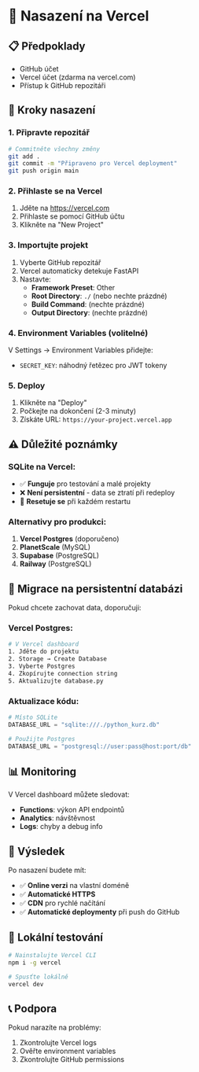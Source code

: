 # 🚀 Nasazení na Vercel

## 📋 Předpoklady
- GitHub účet
- Vercel účet (zdarma na vercel.com)
- Přístup k GitHub repozitáři

## 🔧 Kroky nasazení

### 1. **Připravte repozitář**
```bash
# Commitněte všechny změny
git add .
git commit -m "Připraveno pro Vercel deployment"
git push origin main
```

### 2. **Přihlaste se na Vercel**
1. Jděte na https://vercel.com
2. Přihlaste se pomocí GitHub účtu
3. Klikněte na "New Project"

### 3. **Importujte projekt**
1. Vyberte GitHub repozitář
2. Vercel automaticky detekuje FastAPI
3. Nastavte:
   - **Framework Preset**: Other
   - **Root Directory**: `./` (nebo nechte prázdné)
   - **Build Command**: (nechte prázdné)
   - **Output Directory**: (nechte prázdné)

### 4. **Environment Variables** (volitelné)
V Settings → Environment Variables přidejte:
- `SECRET_KEY`: náhodný řetězec pro JWT tokeny

### 5. **Deploy**
1. Klikněte na "Deploy"
2. Počkejte na dokončení (2-3 minuty)
3. Získáte URL: `https://your-project.vercel.app`

## ⚠️ **Důležité poznámky**

### **SQLite na Vercel:**
- ✅ **Funguje** pro testování a malé projekty
- ❌ **Není persistentní** - data se ztratí při redeploy
- 🔄 **Resetuje se** při každém restartu

### **Alternativy pro produkci:**
1. **Vercel Postgres** (doporučeno)
2. **PlanetScale** (MySQL)
3. **Supabase** (PostgreSQL)
4. **Railway** (PostgreSQL)

## 🔄 **Migrace na persistentní databázi**

Pokud chcete zachovat data, doporučuji:

### **Vercel Postgres:**
```bash
# V Vercel dashboard
1. Jděte do projektu
2. Storage → Create Database
3. Vyberte Postgres
4. Zkopírujte connection string
5. Aktualizujte database.py
```

### **Aktualizace kódu:**
```python
# Místo SQLite
DATABASE_URL = "sqlite:///./python_kurz.db"

# Použijte Postgres
DATABASE_URL = "postgresql://user:pass@host:port/db"
```

## 📊 **Monitoring**

V Vercel dashboard můžete sledovat:
- **Functions**: výkon API endpointů
- **Analytics**: návštěvnost
- **Logs**: chyby a debug info

## 🎯 **Výsledek**

Po nasazení budete mít:
- ✅ **Online verzi** na vlastní doméně
- ✅ **Automatické HTTPS**
- ✅ **CDN** pro rychlé načítání
- ✅ **Automatické deploymenty** při push do GitHub

## 🔧 **Lokální testování**

```bash
# Nainstalujte Vercel CLI
npm i -g vercel

# Spusťte lokálně
vercel dev
```

## 📞 **Podpora**

Pokud narazíte na problémy:
1. Zkontrolujte Vercel logs
2. Ověřte environment variables
3. Zkontrolujte GitHub permissions